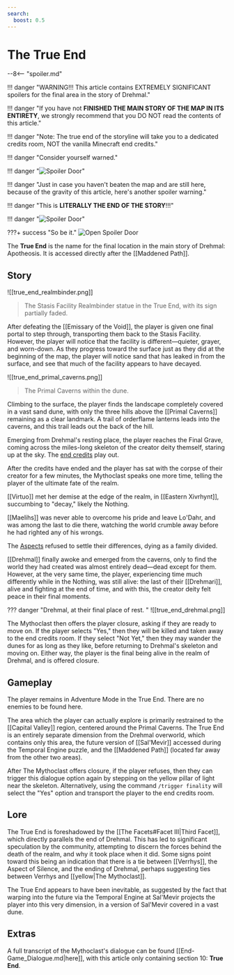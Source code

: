 ```yaml
---
search:
  boost: 0.5
---
```


# The True End

--8<-- "spoiler.md"

!!! danger "WARNING!!! This article contains EXTREMELY SIGNIFICANT spoilers for the final area in the story of Drehmal."

!!! danger "If you have not **FINISHED THE MAIN STORY OF THE MAP IN ITS ENTIRETY**, we strongly recommend that you DO NOT read the contents of this article."

!!! danger "Note: The true end of the storyline will take you to a dedicated credits room, NOT the vanilla Minecraft end credits."

!!! danger "Consider yourself warned."

!!! danger "![Spoiler Door](/assets/img/spoiler_door.png)"

!!! danger "Just in case you haven't beaten the map and are still here, because of the gravity of this article, here's another spoiler warning."

!!! danger "This is **LITERALLY THE END OF THE STORY**!!!"

!!! danger "![Spoiler Door](/assets/img/spoiler_door.png)"

???+ success "So be it."
    ![Open Spoiler Door](/assets/img/yav_dooropen.png)

The **True End** is the name for the final location in the main story of Drehmal: Apotheosis. It is accessed directly after the [[Maddened Path]].

## Story
![[true_end_realmbinder.png]]
> The Stasis Facility Realmbinder statue in the True End, with its sign partially faded.

After defeating the [[Emissary of the Void]], the player is given one final portal to step through, transporting them back to the Stasis Facility. However, the player will notice that the facility is different—quieter, grayer, and worn-down. As they progress toward the surface just as they did at the beginning of the map, the player will notice sand that has leaked in from the surface, and see that much of the facility appears to have decayed.

![[true_end_primal_caverns.png]]
> The Primal Caverns within the dune.

Climbing to the surface, the player finds the landscape completely covered in a vast sand dune, with only the three hills above the [[Primal Caverns]] remaining as a clear landmark. A trail of orderflame lanterns leads into the caverns, and this trail leads out the back of the hill.

Emerging from Drehmal's resting place, the player reaches the Final Grave, coming across the miles-long skeleton of the creator deity themself, staring up at the sky. The [end credits](endcredits_transcription.md) play out.

After the credits have ended and the player has sat with the corpse of their creator for a few minutes, the Mythoclast speaks one more time, telling the player of the ultimate fate of the realm. 

[[Virtuo]] met her demise at the edge of the realm, in [[Eastern Xivrhynt]], succumbing to "decay," likely the Nothing.

[[Maelihs]] was never able to overcome his pride and leave Lo'Dahr, and was among the last to die there, watching the world crumble away before he had righted any of his wrongs.

The [Aspects](/Lore/Higher_Beings/Aspects/) refused to settle their differences, dying as a family divided.

[[Drehmal]] finally awoke and emerged from the caverns, only to find the world they had created was almost entirely dead—dead except for them. However, at the very same time, the player, experiencing time much differently while in the Nothing, was still alive: the last of their [[Drehmari]], alive and fighting at the end of time, and with this, the creator deity felt peace in their final moments.

??? danger "Drehmal, at their final place of rest. "
    ![[true_end_drehmal.png]]

The Mythoclast then offers the player closure, asking if they are ready to move on. If the player selects "Yes," then they will be killed and taken away to the end credits room. If they select "Not Yet," then they may wander the dunes for as long as they like, before returning to Drehmal's skeleton and moving on. Either way, the player is the final being alive in the realm of Drehmal, and is offered closure.

## Gameplay
The player remains in Adventure Mode in the True End. There are no enemies to be found here.

The area which the player can actually explore is primarily restrained to the [[Capital Valley]] region, centered around the Primal Caverns. The True End is an entirely separate dimension from the Drehmal overworld, which contains only this area, the future version of [[Sal'Mevir]] accessed during the Temporal Engine puzzle, and the [[Maddened Path]] (located far away from the other two areas).

After The Mythoclast offers closure, if the player refuses, then they can trigger this dialogue option again by stepping on the yellow pillar of light near the skeleton. Alternatively, using the command `/trigger finality` will select the "Yes" option and transport the player to the end credits room.

## Lore
The True End is foreshadowed by the [[The Facets#Facet III|Third Facet]], which directly parallels the end of Drehmal. This has led to significant speculation by the community, attempting to discern the forces behind the death of the realm, and why it took place when it did. Some signs point toward this being an indication that there is a tie between [[Verrhys]], the Aspect of Silence, and the ending of Drehmal, perhaps suggesting ties between Verrhys and [[yellow|The Mythoclast]].

The True End appears to have been inevitable, as suggested by the fact that warping into the future via the Temporal Engine at Sal'Mevir projects the player into this very dimension, in a version of Sal'Mevir covered in a vast dune. 

## Extras
A full transcript of the Mythoclast's dialogue can be found [[End-Game_Dialogue.md|here]], with this article only containing section 10: **True End**.
